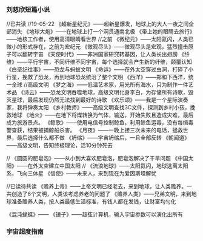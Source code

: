### 刘慈欣短篇小说
//已共读
//19-05-22
《超新星纪元》——超新星爆发，地球上的大人一夜之间全部消失
《地球大炮》——在地球上打一个洞贯通南北极
《带上她的眼睛去旅行》——地核工作者，使用高清眼睛看世界
//之前
《微纪元》——太阳氦闪，人类已微小的形式存在，之前为宏纪元
《微观尽头》——微观尽头是宏观，猛烈撞击原子可以翻转宇宙
《天使时代》——非洲国家研究转基因，让人类长出翅膀
《纤维》——平行宇宙，不同纤维不同宇宙，每个选择就会产生新的纤维，颠覆认知
《白垩纪往事》——恐龙与蚂蚁文明
《命运》——在外太空穿过虫洞，打碎了小行星，挽救了恐龙，再到地球恐龙统治了整个文明
《西洋》——郑和下西洋，统一全球
//高级文明
《梦之海》——低温艺术家，用光所有海水，只为制作一件艺术品
《诗云》——恐龙文明吞噬地球，高级文明化身李白，为存储所有诗歌，毁灭星球，最后发现仍然无法找到最好的诗歌
《欢乐颂》——我是一个星际演奏家，我将弹奏太阳
《乡村教师》——高级文明查找3C文件，探测到乡村小孩，挽救地球
《地火》——在地下将煤转换为气体，输送，开始失败且造成灾难，最后成为旅游景点。
《鲸歌》——使用电信号控制鲸鱼，利用鲸鱼运毒，没有每缉毒警查获，结果被捕鲸船杀害。
《月夜》——一晚上接三次未来的电话，拯救世界，最后选择什么都不做
《坍缩》——宇宙坍缩后，一且全部反转
《朝闻道》——高级文明，告知终极理论，活10分钟死去

//
《圆圆的肥皂泡》——从小到大喜欢肥皂泡，肥皂泡解决了干旱问题
《中国太阳》——在外太空建立中国太阳
//
《流浪地球》——太阳氦闪，地球逃离太阳系，飞向三体星
《信使》——未来人，来到现在为爱因斯坦解忧

//已读待共读
《赡养上帝》——上帝文明已经老去，来到地球，让人类赡养。一共创造了6个文明，人类该考虑养老的问题了
《赡养人类》——兄弟文明，来到地球准备赡养人类，按人类最低生活标准，有钱人都在发钱，让财富均匀化

《混沌蝴蝶》——
《镜子》——超弦计算机，输入宇宙参数可以演化出所有

### 宇宙超度指南
